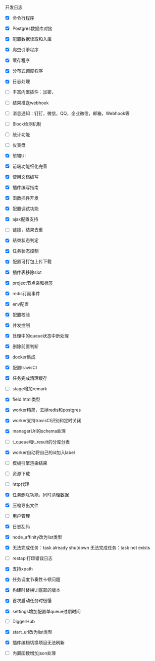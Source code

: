 
开发日志

- [x] 命令行程序
- [x] Postgres数据库对接
- [x] 配置数据读取和入库
- [x] 爬虫引擎程序
- [x] 缓存程序
- [x] 分布式调度程序
- [x] 日志处理
- [ ] 丰富内置插件：加密，
- [ ] 结果推送webhook
- [ ] 消息通知：钉钉，微信，QQ，企业微信，邮箱，Webhook等
- [ ] Block检测机制
- [ ] 统计功能
- [ ] 仪表盘
- [x] 前端UI
- [x] 前端功能细化完善
- [x] 使用文档编写
- [x] 插件编写指南
- [x] 函数插件开发
- [x] 配置调试功能
- [x] ajax配置支持
- [ ] 链接，结果去重
- [x] 结束状态判定
- [x] 任务状态控制
- [x] 配置可打包上传下载
- [x] 插件表移除slot
- [x] project节点亲和标签
- [x] redis订阅事件
- [x] env配置
- [x] 配置校验
- [x] 并发控制
- [x] 处理中的queue状态中断处理
- [x] 删除前置判断
- [x] docker集成
- [x] 配置travisCI
- [x] 任务完成清理缓存
- [ ] stage增加remark
- [x] field html类型
- [x] worker精简，去掉redis和postgres
- [x] worker支持travisCI识别和定时关闭
- [x] managerUrl的schema处理
- [ ] t_queue和t_result的分库分表
- [x] worker自动将自己的id加入label
- [ ] 模板引擎渲染结果
- [ ] 资源下载
- [ ] http代理
- [x] 任务删除功能，同时清理数据
- [x] 压缩导出文件
- [ ] 用户管理
- [x] 日志乱码
- [x] node_affinity改为list类型
- [x] 无法完成任务：task already shutdown   无法完成任务：task not exists
- [ ] restapi打印错误日志
- [x] 支持xpath
- [x] 任务调度节奏性卡顿问题
- [x] 构建时替换UI底部的版本
- [x] 首次启动任务时很慢
- [x] settings增加配置单queue过期时间
- [ ] DiggerHub
- [x] start_url改为list类型
- [x] 插件编辑切换项目无法刷新
- [ ] 内置函数增加json处理













